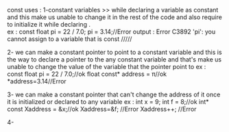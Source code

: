 const uses :
1-constant variables >> while declaring a variable as constant and this make us unable to change
it in the rest of the code and also require to initialize it while declaring .                      
ex :
const float pi = 22 / 7.0;
pi = 3.14;//Error
output :
Error	C3892	'pi': you cannot assign to a variable that is const
/////

2- we can make a constant pointer to point to a constant variable and this is the way to
declare a pointer to the any constant variable and that's make us unable to change the value
of the variable that the pointer point to
ex :
const float pi = 22 / 7.0;//ok
float const* address = &pi;//ok
*address=3.14//Error

3- we can make a constant pointer that can't change the address of it once it is
initialized or declared to any variable
ex :
int x = 9;  int f = 8;//ok
int* const Xaddress = &x;//ok
Xaddress=&f; //Error
Xaddress++; //Error

4- 

